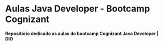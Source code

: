 # Aulas Java Developer - Bootcamp Cognizant
#### Repositório dedicado as aulas do bootcamp Cognizant Java Developer | DIO
